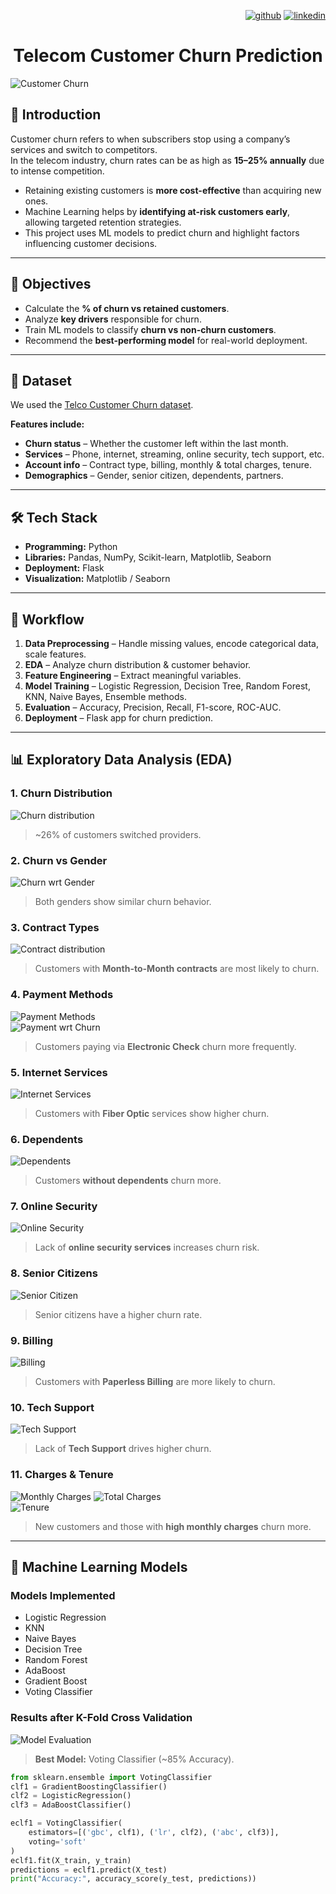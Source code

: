 <div align="right">
  
[1]: https://github.com/praveengouda25
[2]: https://www.linkedin.com/in/praveen-kumar-bcc2525/

[![github](https://raw.githubusercontent.com/Pradnya1208/Telecom-Customer-Churn-prediction/c292abd3f9cc647a7edc0061193f1523e9c05e1f/icons/git.svg)][1]
[![linkedin](https://raw.githubusercontent.com/Pradnya1208/Telecom-Customer-Churn-prediction/9f5c4a255972275ced549ea6e34ef35019166944/icons/iconmonstr-linkedin-5.svg)][2]

</div>


# <div align="center">Telecom Customer Churn Prediction</div>

![Customer Churn](https://img.freepik.com/free-vector/customer-churn-rate-concept-illustration_114360-7967.jpg)  


## 📌 Introduction
Customer churn refers to when subscribers stop using a company’s services and switch to competitors.  
In the telecom industry, churn rates can be as high as **15–25% annually** due to intense competition.  

- Retaining existing customers is **more cost-effective** than acquiring new ones.  
- Machine Learning helps by **identifying at-risk customers early**, allowing targeted retention strategies.  
- This project uses ML models to predict churn and highlight factors influencing customer decisions.  

---

## 🎯 Objectives
- Calculate the **% of churn vs retained customers**.  
- Analyze **key drivers** responsible for churn.  
- Train ML models to classify **churn vs non-churn customers**.  
- Recommend the **best-performing model** for real-world deployment.  

---

## 📂 Dataset
We used the [Telco Customer Churn dataset](https://www.kaggle.com/bhartiprasad17/customer-churn-prediction/data).  

**Features include:**  
- **Churn status** – Whether the customer left within the last month.  
- **Services** – Phone, internet, streaming, online security, tech support, etc.  
- **Account info** – Contract type, billing, monthly & total charges, tenure.  
- **Demographics** – Gender, senior citizen, dependents, partners.  

---

## 🛠️ Tech Stack
- **Programming:** Python  
- **Libraries:** Pandas, NumPy, Scikit-learn, Matplotlib, Seaborn  
- **Deployment:** Flask  
- **Visualization:** Matplotlib / Seaborn  

---

## 🔎 Workflow
1. **Data Preprocessing** – Handle missing values, encode categorical data, scale features.  
2. **EDA** – Analyze churn distribution & customer behavior.  
3. **Feature Engineering** – Extract meaningful variables.  
4. **Model Training** – Logistic Regression, Decision Tree, Random Forest, KNN, Naive Bayes, Ensemble methods.  
5. **Evaluation** – Accuracy, Precision, Recall, F1-score, ROC-AUC.  
6. **Deployment** – Flask app for churn prediction.  

---

## 📊 Exploratory Data Analysis (EDA)

### 1. Churn Distribution  
![Churn distribution](https://github.com/praveengouda25/Telecom_Customer_Churn_Prediction/blob/main/outputs/Churn%20Distribution.png)
> ~26% of customers switched providers.  

### 2. Churn vs Gender  
![Churn wrt Gender](https://github.com/praveengouda25/Telecom_Customer_Churn_Prediction/blob/main/outputs/distributionWRTGender.PNG)
> Both genders show similar churn behavior.  

### 3. Contract Types  
![Contract distribution](https://github.com/praveengouda25/Telecom_Customer_Churn_Prediction/blob/main/outputs/Contract%20distribution.png)  
> Customers with **Month-to-Month contracts** are most likely to churn.  

### 4. Payment Methods  
![Payment Methods](https://github.com/praveengouda25/Telecom_Customer_Churn_Prediction/blob/main/outputs/payment%20methods.png)  
![Payment wrt Churn](https://github.com/praveengouda25/Telecom_Customer_Churn_Prediction/blob/main/outputs/payment%20ethods%20with%20respectto%20churn.PNG)  
> Customers paying via **Electronic Check** churn more frequently.  

### 5. Internet Services  
![Internet Services](https://github.com/praveengouda25/Telecom_Customer_Churn_Prediction/blob/main/outputs/internet%20services.PNG)  
> Customers with **Fiber Optic** services show higher churn.  

### 6. Dependents  
![Dependents](https://github.com/praveengouda25/Telecom_Customer_Churn_Prediction/blob/main/outputs/dependents.PNG)  
> Customers **without dependents** churn more.  

### 7. Online Security  
![Online Security](https://github.com/praveengouda25/Telecom_Customer_Churn_Prediction/blob/main/outputs/onlineSecurity.PNG)  
> Lack of **online security services** increases churn risk.  

### 8. Senior Citizens  
![Senior Citizen](https://github.com/praveengouda25/Telecom_Customer_Churn_Prediction/blob/main/outputs/seniorCitzen.PNG)  
> Senior citizens have a higher churn rate.  

### 9. Billing  
![Billing](https://github.com/praveengouda25/Telecom_Customer_Churn_Prediction/blob/main/outputs/billing.PNG)  
> Customers with **Paperless Billing** are more likely to churn.  

### 10. Tech Support  
![Tech Support](https://github.com/praveengouda25/Telecom_Customer_Churn_Prediction/blob/main/outputs/techSupport.PNG)  
> Lack of **Tech Support** drives higher churn.  

### 11. Charges & Tenure  
![Monthly Charges](https://github.com/praveengouda25/Telecom_Customer_Churn_Prediction/blob/main/outputs/carges%20distribution.PNG)
![Total Charges](https://github.com/praveengouda25/Telecom-Customer-Churn-prediction/blob/main/output/total%20charges.PNG?raw=true)  
![Tenure](https://github.com/praveengouda25/Telecom_Customer_Churn_Prediction/blob/main/outputs/tenure%20and%20churn.PNG)  
> New customers and those with **high monthly charges** churn more.  

---

## 🤖 Machine Learning Models

### Models Implemented  
- Logistic Regression  
- KNN  
- Naive Bayes  
- Decision Tree  
- Random Forest  
- AdaBoost  
- Gradient Boost  
- Voting Classifier  

### Results after K-Fold Cross Validation  
![Model Evaluation](https://github.com/praveengouda25/Telecom-Customer-Churn-prediction/blob/main/output/Model%20evaluation.PNG?raw=true)  

> **Best Model:** Voting Classifier (~85% Accuracy).  

```python
from sklearn.ensemble import VotingClassifier
clf1 = GradientBoostingClassifier()
clf2 = LogisticRegression()
clf3 = AdaBoostClassifier()

eclf1 = VotingClassifier(
    estimators=[('gbc', clf1), ('lr', clf2), ('abc', clf3)], 
    voting='soft'
)
eclf1.fit(X_train, y_train)
predictions = eclf1.predict(X_test)
print("Accuracy:", accuracy_score(y_test, predictions))
